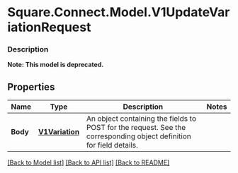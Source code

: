 # Square.Connect.Model.V1UpdateVariationRequest

### Description


**Note: This model is deprecated.**

## Properties

Name | Type | Description | Notes
------------ | ------------- | ------------- | -------------
**Body** | [**V1Variation**](V1Variation.md) | An object containing the fields to POST for the request.  See the corresponding object definition for field details. | 



[[Back to Model list]](../README.md#documentation-for-models) [[Back to API list]](../README.md#documentation-for-api-endpoints) [[Back to README]](../README.md)

